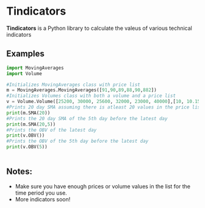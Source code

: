 # Tindicators
**Tindicators** is a Python library to calculate the valeus of various technical indicators

## Examples

   
```python
import MovingAverages 
import Volume

#Initializes MovingAverages class with price list
m = MovingAverages.MovingAverages([91,90,89,88,90,882])
#Initializes Volumes class with both a volume and a price list
v = Volume.Volume([25200, 30000, 25600, 32000, 23000, 40000],[10, 10.15, 10.17, 10.13, 10.11, 10.15])
#Prints 20 day SMA assuming there is atleast 20 values in the price list
print(m.SMA(20))
#Prints the 20 day SMA of the 5th day before the latest day
print(m.SMA(20,5))
#Prints the OBV of the latest day
print(v.OBV())
#Prints the OBV of the 5th day before the latest day
print(v.OBV(5))
 
```
## Notes:

- Make sure you have enough prices or volume values in the list for the time period you use.
- More indicators soon!
